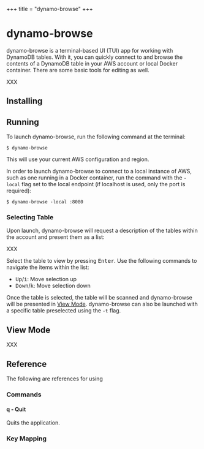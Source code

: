 +++
title = "dynamo-browse"
+++
# dynamo-browse

dynamo-browse is a terminal-based UI (TUI) app for working with DynamoDB tables.
With it, you can quickly connect to and browse the contents of a DynamoDB table
in your AWS account or local Docker container.  There are some basic tools for
editing as well.

XXX

## Installing


## Running

To launch dynamo-browse, run the following command at the terminal:

```
$ dynamo-browse
```

This will use your current AWS configuration and region.

In order to launch dynamo-browse to connect to a local instance of AWS, such as one
running in a Docker container, run the command with the `-local` flag set to the local
endpoint (if localhost is used, only the port is required):

```
$ dynamo-browse -local :8080
```

### Selecting Table

Upon launch, dynamo-browse will request a description of the tables within the account
and present them as a list:

XXX 

Select the table to view by pressing <kbd>Enter</kbd>.  Use the following commands to navigate
the items within the list:

- <kbd>Up</kbd>/<kbd>i</kbd>: Move selection up
- <kbd>Down</kbd>/<kbd>k</kbd>: Move selection down

Once the table is selected, the table will be scanned and dynamo-browse will be presented in
[View Mode](#view-mode).
dynamo-browse can also be launched with a specific table preselected using the `-t` flag.

## View Mode

XXX

## Reference

The following are references for using 

### Commands

#### q - Quit

Quits the application.

### Key Mapping